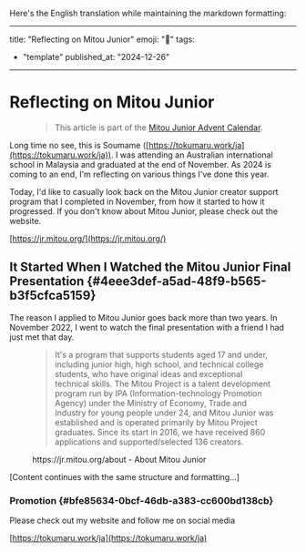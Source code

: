 Here's the English translation while maintaining the markdown formatting:

---
title: "Reflecting on Mitou Junior"
emoji: "🤖"
tags:
  - "template"
published_at: "2024-12-26"
---

# Reflecting on Mitou Junior

<figure name="e0ac0405-5b96-4494-a33a-2acd6cb8a11b" id="e0ac0405-5b96-4494-a33a-2acd6cb8a11b">

> This article is part of the [Mitou Junior Advent Calendar](https://adventar.org/calendars/10825).

</figure>

Long time no see, this is Soumame ([https://tokumaru.work/ja](https://tokumaru.work/ja)). I was attending an Australian international school in Malaysia and graduated at the end of November.
As 2024 is coming to an end, I'm reflecting on various things I've done this year.

Today, I'd like to casually look back on the Mitou Junior creator support program that I completed in November, from how it started to how it progressed. If you don't know about Mitou Junior, please check out the website.

[https://jr.mitou.org/](https://jr.mitou.org/)

## It Started When I Watched the Mitou Junior Final Presentation {#4eee3def-a5ad-48f9-b565-b3f5cfca5159}

The reason I applied to Mitou Junior goes back more than two years. In November 2022, I went to watch the final presentation with a friend I had just met that day.

<figure name="245ed608-9c48-42b6-a7ca-92241245575e" id="245ed608-9c48-42b6-a7ca-92241245575e">

> It's a program that supports students aged 17 and under, including junior high, high school, and technical college students, who have original ideas and exceptional technical skills. The Mitou Project is a talent development program run by IPA (Information-technology Promotion Agency) under the Ministry of Economy, Trade and Industry for young people under 24, and Mitou Junior was established and is operated primarily by Mitou Project graduates. Since its start in 2016, we have received 860 applications and supported/selected 136 creators.

<figcaption>https://jr.mitou.org/about - About Mitou Junior</figcaption>

</figure>

[Content continues with the same structure and formatting...]

### Promotion {#bfe85634-0bcf-46db-a383-cc600bd138cb}

Please check out my website and follow me on social media

[https://tokumaru.work/ja](https://tokumaru.work/ja)
